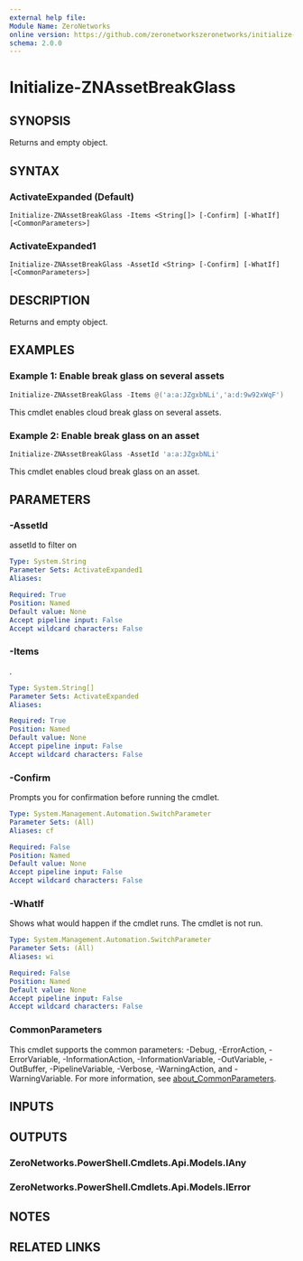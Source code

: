 ```yaml
---
external help file:
Module Name: ZeroNetworks
online version: https://github.com/zeronetworkszeronetworks/initialize-znassetbreakglass
schema: 2.0.0
---
```


# Initialize-ZNAssetBreakGlass

## SYNOPSIS
Returns and empty object.

## SYNTAX

### ActivateExpanded (Default)
```
Initialize-ZNAssetBreakGlass -Items <String[]> [-Confirm] [-WhatIf] [<CommonParameters>]
```

### ActivateExpanded1
```
Initialize-ZNAssetBreakGlass -AssetId <String> [-Confirm] [-WhatIf] [<CommonParameters>]
```

## DESCRIPTION
Returns and empty object.

## EXAMPLES

### Example 1: Enable break glass on several assets
```powershell
Initialize-ZNAssetBreakGlass -Items @('a:a:JZgxbNLi','a:d:9w92xWqF')
```

This cmdlet enables cloud break glass on several assets.

### Example 2: Enable break glass on an asset
```powershell
Initialize-ZNAssetBreakGlass -AssetId 'a:a:JZgxbNLi'
```

This cmdlet enables cloud break glass on an asset.

## PARAMETERS

### -AssetId
assetId to filter on

```yaml
Type: System.String
Parameter Sets: ActivateExpanded1
Aliases:

Required: True
Position: Named
Default value: None
Accept pipeline input: False
Accept wildcard characters: False
```

### -Items
.

```yaml
Type: System.String[]
Parameter Sets: ActivateExpanded
Aliases:

Required: True
Position: Named
Default value: None
Accept pipeline input: False
Accept wildcard characters: False
```

### -Confirm
Prompts you for confirmation before running the cmdlet.

```yaml
Type: System.Management.Automation.SwitchParameter
Parameter Sets: (All)
Aliases: cf

Required: False
Position: Named
Default value: None
Accept pipeline input: False
Accept wildcard characters: False
```

### -WhatIf
Shows what would happen if the cmdlet runs.
The cmdlet is not run.

```yaml
Type: System.Management.Automation.SwitchParameter
Parameter Sets: (All)
Aliases: wi

Required: False
Position: Named
Default value: None
Accept pipeline input: False
Accept wildcard characters: False
```

### CommonParameters
This cmdlet supports the common parameters: -Debug, -ErrorAction, -ErrorVariable, -InformationAction, -InformationVariable, -OutVariable, -OutBuffer, -PipelineVariable, -Verbose, -WarningAction, and -WarningVariable. For more information, see [about_CommonParameters](http://go.microsoft.com/fwlink/?LinkID=113216).

## INPUTS

## OUTPUTS

### ZeroNetworks.PowerShell.Cmdlets.Api.Models.IAny

### ZeroNetworks.PowerShell.Cmdlets.Api.Models.IError

## NOTES

## RELATED LINKS

